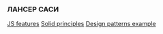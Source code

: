 ### ЛАНСЕР САСИ
<a href="https://github.com/Goliaph19/features">JS features<a>
<a href="https://github.com/Goliaph19/solid-principles">Solid principles<a>
<a href="https://github.com/Goliaph19/patterns">Design patterns example<a>
